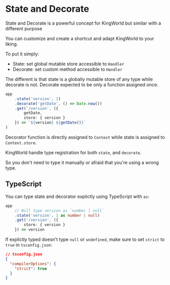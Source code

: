 # State and Decorate
State and Decorate is a powerful concept for KingWorld but similar with a different purpose

You can customize and create a shortcut and adapt KingWorld to your liking.

To put it simply:
- State: set global mutable store accessible to `Handler`
- Decorate: set custom method accessible to `Handler`

The different is that state is a globally mutable store of any type while decorate is not. 
Decorate expected to be only a function assigned once.

```typescript
app
    .state('version', 1)
    .decorate('getDate', () => Date.now())
    .get('/version', ({ 
        getDate, 
        store: { version } 
    }) => `${version} ${getDate()}`
)
```

Decorator function is directly assigned to `Context` while state is assigned to `Context.store`.

KingWorld handle type registration for both `state`, and `decorate`.

So you don't need to type it manually or afraid that you're using a wrong type.

## TypeScript
You can type state and decorator explictly using TypeScript with `as`:
```typescript
app
    // Will type version as `number | null`
    .state('version', 1 as number | null)
    .get('/version', ({ 
        store: { version } 
    }) => version
```

If explictly typed doesn't type `null` or `undefined`, make sure to set `strict` to `true` in `tsconfig.json`:
```json
// tsconfig.json
{
  "compilerOptions": {
    "strict": true
  }
}
```
